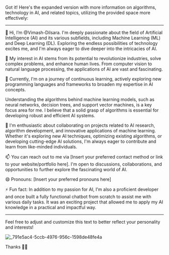 Got it! Here's the expanded version with more information on algorithms, technology in AI, and related topics, utilizing the provided space more effectively:

---

👋 Hi, I’m @Vimash-Dilsara. I'm deeply passionate about the field of Artificial Intelligence (AI) and its various subfields, including Machine Learning (ML) and Deep Learning (DL). Exploring the endless possibilities of technology excites me, and I'm always eager to dive deeper into the intricacies of AI.

👀 My interest in AI stems from its potential to revolutionize industries, solve complex problems, and enhance human lives. From computer vision to natural language processing, the applications of AI are vast and fascinating.

🌱 Currently, I'm on a journey of continuous learning, actively exploring new programming languages and frameworks to broaden my expertise in AI concepts.

Understanding the algorithms behind machine learning models, such as neural networks, decision trees, and support vector machines, is a key focus area for me. I believe that a solid grasp of algorithms is essential for developing robust and efficient AI systems.

💞️ I'm enthusiastic about collaborating on projects related to AI research, algorithm development, and innovative applications of machine learning. Whether it's exploring new AI techniques, optimizing existing algorithms, or developing cutting-edge AI solutions, I'm always eager to contribute and learn from like-minded individuals.

📫 You can reach out to me via [Insert your preferred contact method or link to your website/portfolio here]. I'm open to discussions, collaborations, and opportunities to further explore the fascinating world of AI.

😄 Pronouns: [Insert your preferred pronouns here]

⚡ Fun fact: In addition to my passion for AI, I'm also a proficient developer and once built a fully functional chatbot from scratch to assist me with various daily tasks. It was an exciting project that allowed me to apply my AI knowledge in a practical and impactful way.

---

Feel free to adjust and customize this text to better reflect your personality and interests!




![_791e5ac4-5ccb-4976-956c-1598de48fe4a](https://github.com/Vimash-Dilsara/Vimash-Dilsara/assets/148619060/695a5d84-1314-47fe-8ef7-34cf262d4c41)

Thanks 🥰😘
